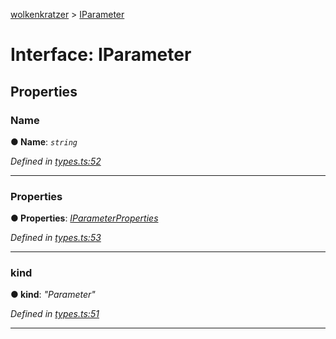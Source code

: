 [wolkenkratzer](../README.md) > [IParameter](../interfaces/iparameter.md)



# Interface: IParameter


## Properties
<a id="name"></a>

###  Name

**●  Name**:  *`string`* 

*Defined in [types.ts:52](https://github.com/arminhammer/wolkenkratzer/blob/d70dabd/src/types.ts#L52)*





___

<a id="properties"></a>

###  Properties

**●  Properties**:  *[IParameterProperties](iparameterproperties.md)* 

*Defined in [types.ts:53](https://github.com/arminhammer/wolkenkratzer/blob/d70dabd/src/types.ts#L53)*





___

<a id="kind"></a>

###  kind

**●  kind**:  *"Parameter"* 

*Defined in [types.ts:51](https://github.com/arminhammer/wolkenkratzer/blob/d70dabd/src/types.ts#L51)*





___


